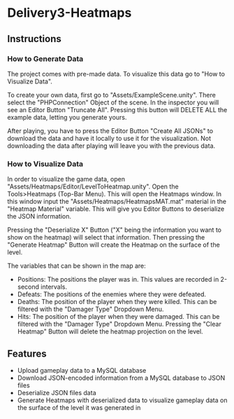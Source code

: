 # Delivery3-Heatmaps
 
## Instructions
### How to Generate Data
The project comes with pre-made data. To visualize this data go to "How to Visualize Data".

To create your own data, first go to "Assets/ExampleScene.unity". There select the "PHPConnection" Object of the scene. In the inspector you will see an Editor Button "Truncate All". Pressing this button will DELETE ALL the example data, letting you generate yours. 

After playing, you have to press the Editor Button "Create All JSONs" to download the data and have it locally to use it for the visualization. Not downloading the data after playing will leave you with the previous data.

### How to Visualize Data
In order to visualize the game data, open "Assets/Heatmaps/Editor/LevelToHeatmap.unity". Open the Tools>Heatmaps (Top-Bar Menu). This will open the Heatmaps window. In this window input the "Assets/Heatmaps/HeatmapsMAT.mat" material in the "Heatmap Material" variable. This will give you Editor Buttons to deserialize the JSON information.

Pressing the "Deserialize X" Button ("X" being the information you want to show on the heatmap) will select that information. Then pressing the "Generate Heatmap" Button will create the Heatmap on the surface of the level.

The variables that can be shown in the map are:
- Positions: The positions the player was in. This values are recorded in 2-second intervals.
- Defeats: The positions of the enemies where they were defeated.
- Deaths: The position of the player when they were killed. This can be filtered with the "Damager Type" Dropdown Menu.
- Hits: The position of the player when they were damaged. This can be filtered with the "Damager Type" Dropdown Menu.
Pressing the "Clear Heatmap" Button will delete the heatmap projection on the level.

## Features
- Upload gameplay data to a MySQL database
- Download JSON-encoded information from a MySQL database to JSON files
- Deserialize JSON files data
- Generate Heatmaps with deserialized data to visualize gameplay data on the surface of the level it was generated in
